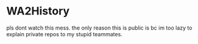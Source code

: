 # WA2History
pls dont watch this mess. the only reason this is public is bc im too lazy to explain private repos to my stupid teammates.
